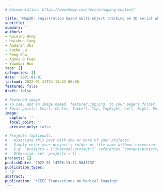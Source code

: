 ```yaml
---
# Documentation: https://wowchemy.com/docs/managing-content/

title: 'Map3D: registration based multi-object tracking on 3D serial whole slide images'
subtitle: ''
summary: ''
authors:
- Ruining Deng
- Haichun Yang
- Aadarsh Jha
- Yuzhe Lu
- Peng Chu
- Agnes B Fogo
- Yuankai Huo
tags: []
categories: []
date: '2021-01-01'
lastmod: 2022-01-13T23:13:33-06:00
featured: false
draft: false

# Featured image
# To use, add an image named `featured.jpg/png` to your page's folder.
# Focal points: Smart, Center, TopLeft, Top, TopRight, Left, Right, BottomLeft, Bottom, BottomRight.
image:
  caption: ''
  focal_point: ''
  preview_only: false

# Projects (optional).
#   Associate this post with one or more of your projects.
#   Simply enter your project's folder or file name without extension.
#   E.g. `projects = ["internal-project"]` references `content/project/deep-learning/index.md`.
#   Otherwise, set `projects = []`.
projects: []
publishDate: '2022-01-14T05:13:32.564873Z'
publication_types:
- '2'
abstract: ''
publication: '*IEEE Transactions on Medical Imaging*'
---
```


